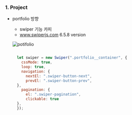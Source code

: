  ### 1. Project
 

  - portfolio 방향 
    * swiper 기능 카피
    * www.swiperjs.com 6.5.8 version

    ![potifolio](https://user-images.githubusercontent.com/78064720/133930539-215de54f-999b-4e95-bd9a-db449767df86.gif)

    ```js
    
      let swiper = new Swiper(".portfolio__container", {
        cssMode: true,
        loop: true,
        navigation: {
          nextEl: ".swiper-button-next",
          prevEl: ".swiper-button-prev",
      },
        pagination: {
          el: ".swiper-pagination",
          clickable: true
      },
      });
    
    ```
    
